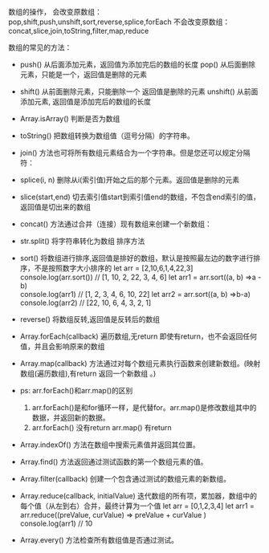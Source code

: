 数组的操作，
会改变原数组：pop,shift,push,unshift,sort,reverse,splice,forEach
不会改变原数组：concat,slice,join,toString,filter,map,reduce

数组的常见的方法： 
- push() 从后面添加元素，返回值为添加完后的数组的长度  pop() 从后面删除元素，只能是一个，返回值是删除的元素
- shift() 从前面删除元素，只能删除一个 返回值是删除的元素  unshift()  从前面添加元素, 返回值是添加完后的数组的长度
- Array.isArray()   判断是否为数组  
- toString() 把数组转换为数组值（逗号分隔）的字符串。
- join() 方法也可将所有数组元素结合为一个字符串。但是您还可以规定分隔符：
- splice(i, n) 删除从i(索引值)开始之后的那个元素。返回值是删除的元素   
- slice(start,end) 切去索引值start到索引值end的数组，不包含end索引的值，返回值是切出来的数组
- concat() 方法通过合并（连接）现有数组来创建一个新数组：
- str.split() 将字符串转化为数组
排序方法
- sort() 将数组进行排序,返回值是排好的数组，默认是按照最左边的数字进行排序，不是按照数字大小排序的
        let arr = [2,10,6,1,4,22,3]
        console.log(arr.sort())   // [1, 10, 2, 22, 3, 4, 6]
        let arr1 = arr.sort((a, b) =>a - b)  
        console.log(arr1)   // [1, 2, 3, 4, 6, 10, 22]
        let arr2 = arr.sort((a, b) =>b-a)  
        console.log(arr2)  // [22, 10, 6, 4, 3, 2, 1]
- reverse()  将数组反转,返回值是反转后的数组

- Array.forEach(callback) 遍历数组,无return  即使有return，也不会返回任何值，并且会影响原来的数组
- Array.map(callback)  方法通过对每个数组元素执行函数来创建新数组。(映射数组(遍历数组),有return 返回一个新数组 。)
- ps: arr.forEach()和arr.map()的区别 
    1. arr.forEach()是和for循环一样，是代替for。arr.map()是修改数组其中的数据，并返回新的数据。
    2. arr.forEach() 没有return  arr.map() 有return

- Array.indexOf()   方法在数组中搜索元素值并返回其位置。
- Array.find() 方法返回通过测试函数的第一个数组元素的值。
- Array.filter(callback)  创建一个包含通过测试的数组元素的新数组。

- Array.reduce(callback, initialValue)  迭代数组的所有项，累加器，数组中的每个值（从左到右）合并，最终计算为一个值
    let arr = [0,1,2,3,4]
    let arr1 = arr.reduce((preValue, curValue) => 
        preValue + curValue
    )
    console.log(arr1)    // 10

- Array.every() 方法检查所有数组值是否通过测试。
